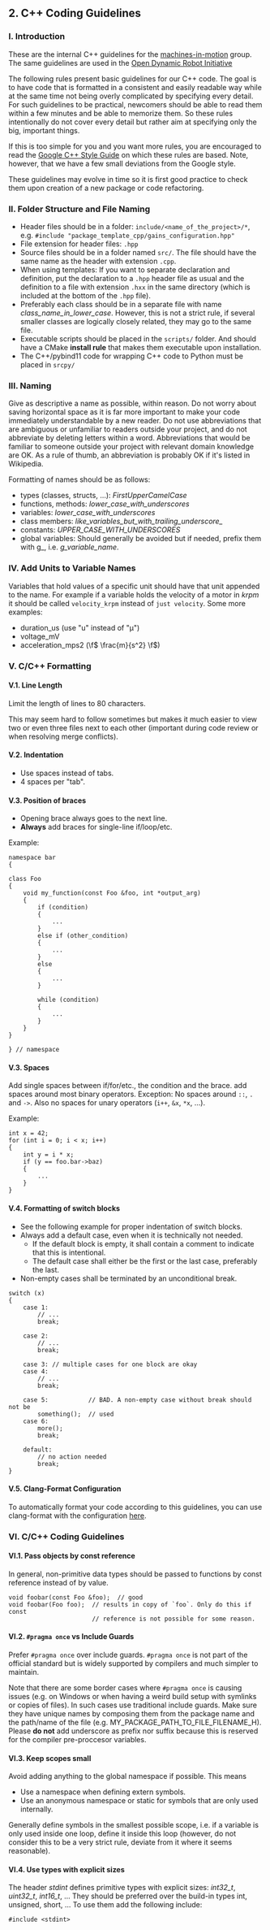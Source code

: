 ## 2. C++ Coding Guidelines

### I. Introduction

These are the internal C++ guidelines for the
[machines-in-motion](https://wp.nyu.edu/machinesinmotion/) group. The same
guidelines are used in the
[Open Dynamic Robot Initiative](https://open-dynamic-robot-initiative.github.io/)

The following rules present basic guidelines for our C++ code.
The goal is to have code that is formatted in a consistent and easily readable
way while at the same time not being overly complicated by specifying every
detail. For such guidelines to be practical, newcomers should be able to read
them within a few minutes and be able to memorize them. So these rules
intentionally do not cover every detail but rather aim at specifying only the
big, important things.

If this is too simple for you and you want more rules, you are encouraged to
read the
[Google C++ Style Guide](https://google.github.io/styleguide/cppguide.html) on
which these rules are based. Note, however,
that we have a few small deviations from the Google style.

These guidelines may evolve in time so it is first
good practice to check them upon creation of a new package or code refactoring.

### II. Folder Structure and File Naming


- Header files should be in a folder: `include/<name_of_the_project>/*`,
    e.g. `#include "package_template_cpp/gains_configuration.hpp"`
- File extension for header files: `.hpp`
- Source files should be in a folder named `src/`. The file should have the
    same name as the header with extension `.cpp`.
- When using templates:  If you want to separate declaration and definition,
    put the declaration to a `.hpp` header file as usual and the definition to
    a file with extension `.hxx` in the same directory (which is included at
    the bottom of the `.hpp` file).
- Preferably each class should be in a separate file with name
    *class_name_in_lower_case*.  However, this is not a strict rule, if
    several smaller classes are logically closely related, they may go to
    the same file.
- Executable scripts should be placed in the `scripts/` folder. And should have
    a CMake **install rule** that makes them executable upon installation.
- The C++/pybind11 code for wrapping C++ code to Python must be placed in
    `srcpy/`

### III. Naming

Give as descriptive a name as possible, within reason. Do not worry about saving
horizontal space as it is far more important to make your code immediately 
understandable by a new reader. Do not use abbreviations that are ambiguous or 
unfamiliar to readers outside your project, and do not abbreviate by deleting 
letters within a word. Abbreviations that would be familiar to someone outside 
your project with relevant domain knowledge are OK. As a rule of thumb, an 
abbreviation is probably OK if it's listed in Wikipedia.

Formatting of names should be as follows:

- types (classes, structs, ...): *FirstUpperCamelCase*
- functions, methods: *lower_case_with_underscores*
- variables: *lower_case_with_underscores*
- class members: *like_variables_but_with_trailing_underscore_*
- constants: *UPPER_CASE_WITH_UNDERSCORES*
- global variables: Should generally be avoided but if needed, prefix them with
    g_, i.e. *g_variable_name*.

### IV. Add Units to Variable Names

Variables that hold values of a specific unit should have that unit appended to
the name.  For example if a variable holds the velocity of a motor in *krpm* it
should be called `velocity_krpm` instead of `just velocity`. Some more examples:

- duration_us (use "u" instead of "µ")
- voltage_mV
- acceleration_mps2 (\f$ \frac{m}{s^2} \f$)

### V. C/C++ Formatting

#### V.1. Line Length

Limit the length of lines to 80 characters.

This may seem hard to follow sometimes but makes it much easier to view two or even three files next to each other (important during code review or when resolving merge conflicts).

#### V.2. Indentation

- Use spaces instead of tabs.
- 4 spaces per "tab".

#### V.3. Position of braces

- Opening brace always goes to the next line.
- **Always** add braces for single-line if/loop/etc.

Example:

~~~{.c}
namespace bar
{

class Foo
{
    void my_function(const Foo &foo, int *output_arg)
    {
        if (condition)
        {
            ...
        }
        else if (other_condition)
        {
            ...
        }
        else
        {
            ...
        }

        while (condition)
        {
            ...
        }
    }
}

} // namespace
~~~

#### V.3. Spaces

Add single spaces between if/for/etc., the condition and the brace. add spaces
around most binary operators. Exception: No spaces around `::`, `.` and `->`.
Also no spaces for unary operators (`i++`, `&x`, `*x`, ...).

Example:
~~~{.c}
int x = 42;
for (int i = 0; i < x; i++)
{
    int y = i * x;
    if (y == foo.bar->baz)
    {
        ...
    }
}
~~~

#### V.4. Formatting of switch blocks

- See the following example for proper indentation of switch blocks.
- Always add a default case, even when it is technically not needed.
    - If the default block is empty, it shall contain a comment to indicate that
    this is intentional.
    - The default case shall either be the first or the last case, preferably the
    last.
- Non-empty cases shall be terminated by an unconditional break.

~~~{.c}
switch (x)
{
    case 1:
        // ...
        break;
 
    case 2:
        // ...
        break;
 
    case 3: // multiple cases for one block are okay
    case 4:
        // ...
        break;
 
    case 5:           // BAD. A non-empty case without break should not be
        something();  // used
    case 6:
        more();
        break;
 
    default:
        // no action needed
        break;
}
~~~

#### V.5. Clang-Format Configuration

To automatically format your code according to this guidelines, you can use
clang-format with the configuration
[here](https://github.com/machines-in-motion/mpi_cmake_modules/blob/master/python/mpi_cmake_modules/_clang-format).

### VI. C/C++ Coding Guidelines

#### VI.1. Pass objects by const reference

In general, non-primitive data types should be passed to functions by const
reference instead of by value.

~~~{.c}
void foobar(const Foo &foo);  // good
void foobar(Foo foo);  // results in copy of `foo`. Only do this if const
                       // reference is not possible for some reason.
~~~

#### VI.2. `#pragma once` vs Include Guards

Prefer `#pragma once` over include guards.
`#pragma once` is not part of the official standard but is widely
supported by compilers and much simpler to maintain.

Note that there are some border cases where `#pragma once` is causing issues
(e.g. on Windows or when having a weird build setup with symlinks or copies of
files). In such cases use traditional include guards. Make sure they have unique
names by composing them from the package name and the path/name of the file
(e.g. MY_PACKAGE_PATH_TO_FILE_FILENAME_H). Please **do not** add underscore as
prefix nor suffix because this is reserved for the compiler pre-proccesor
variables.

#### VI.3. Keep scopes small

Avoid adding anything to the global namespace if possible. This means

- Use a namespace when defining extern symbols.
- Use an anonymous namespace or static for symbols that are only used internally.

Generally define symbols in the smallest possible scope, i.e. if a variable is 
only used inside one loop, define it inside this loop (however, do not consider 
this to be a very strict rule, deviate from it where it seems reasonable).

#### VI.4. Use types with explicit sizes

The header *stdint* defines primitive types with explicit sizes:
*int32_t*, *uint32_t*, *int16_t*, ...
They should be preferred over the build-in types int, unsigned, short, ...
To use them add the following include:
~~~{.c}
#include <stdint>
~~~























